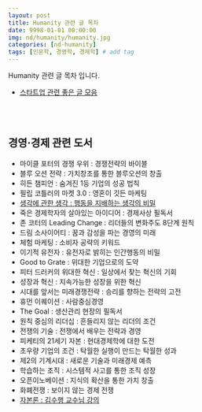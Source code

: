 ```yaml
---
layout: post
title: Humanity 관련 글 목차
date: 9998-01-01 00:00:00
img: nd/humanity/humanity.jpg
categories: [nd-humanity] 
tags: [인문학, 경영학, 경제학] # add tag
---
```


Humanity 관련 글 목차 입니다.

+ [스타트업 관련 좋은 글 모음](https://gaussian37.github.io/nd-humanity-startup/)

<br><br>

## 경영·경제 관련 도서

+ 마이클 포터의 경쟁 우위 : 경쟁전략의 바이블
+ 블루 오션 전략 : 가치창조를 통한 블루오션의 창출
+ 히든 챔피언 : 숨겨진 1등 기업의 성공 법칙
+ 필립 코틀러의 마켓 3.0 : 영혼이 깃든 마케팅
+ [생각에 관한 생각 : 행동을 지배하는 생각의 비밀](https://gaussian37.github.io/interview-humanity-Thinking-fast-and-slow/)
+ 죽은 경제학자의 살아있는 아이디어 : 경제사상 필독서
+ 존 코터의 Leading Change : 리더들의 변화주도 8단계 원칙
+ 드림 소사이어티 : 꿈과 감성을 파는 경영의 미래
+ 체험 마케팅 : 소비자 공략의 키워드
+ 이기적 유전자 : 유전자로 밝히는 인간행동의 비밀
+ Good to Grate : 위대한 기업으로의 도약
+ 피터 드러커의 위대한 혁신 : 일상에서 찾는 혁신의 기회
+ 성장과 혁신 : 지속가능한 성장을 위한 혁신
+ 시대를 앞서는 미래경쟁전략 : 승리를 향하는 전략의 고전
+ 휴먼 이퀘이션 : 사람중심경영
+ The Goal : 생산관리 현장의 필독서
+ 원칙 중심의 리더십 : 흔들리지 않는 리더의 조건
+ 전쟁의 기술 : 전쟁에서 배우는 전략과 경영
+ 피케티의 21세기 자본 : 현대경제학에 대한 도전
+ 초우량 기업의 조건 : 탁월한 실행이 만드는 탁월한 성과
+ 제2의 기계시대 : 새로운 기술과 미래경제 예측
+ 학습하는 조직 : 시스템적 사고를 통한 조직 성장
+ 오픈이노베이션 : 지식의 확산을 통한 가치 창출
+ 화폐전쟁 : 보이지 않는 경제 전쟁
+ [자본론 : 김수행 교수님 강의](https://gaussian37.github.io/interview-humanity-the-capital/)

<br><br>



